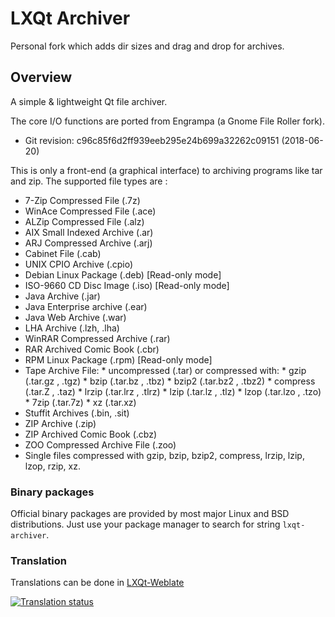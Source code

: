 # LXQt Archiver

Personal fork which adds dir sizes and drag and drop for archives.

## Overview

A simple & lightweight Qt file archiver.

The core I/O functions are ported from Engrampa (a Gnome File Roller fork).
  * Git revision: c96c85f6d2ff939eeb295e24b699a32262c09151 (2018-06-20)

This is only a front-end (a graphical interface) to archiving programs
like tar and zip. The supported file types are :
  * 7-Zip Compressed File (.7z)
  * WinAce Compressed File (.ace)
  * ALZip Compressed File (.alz)
  * AIX Small Indexed Archive  (.ar)
  * ARJ Compressed Archive (.arj)
  * Cabinet File (.cab)
  * UNIX CPIO Archive (.cpio)
  * Debian Linux Package (.deb) [Read-only mode]
  * ISO-9660 CD Disc Image (.iso) [Read-only mode]
  * Java Archive (.jar)
  * Java Enterprise archive (.ear)
  * Java Web Archive (.war)
  * LHA Archive (.lzh, .lha)
  * WinRAR Compressed Archive (.rar)
  * RAR Archived Comic Book (.cbr)
  * RPM Linux Package (.rpm) [Read-only mode]
  * Tape Archive File:
        * uncompressed (.tar)
    or compressed with:
        * gzip (.tar.gz , .tgz)
        * bzip (.tar.bz , .tbz)
        * bzip2 (.tar.bz2 , .tbz2)
        * compress (.tar.Z , .taz)
        * lrzip (.tar.lrz , .tlrz)
        * lzip (.tar.lz , .tlz)
        * lzop (.tar.lzo , .tzo)
        * 7zip (.tar.7z)
        * xz (.tar.xz)
  * Stuffit Archives (.bin, .sit)
  * ZIP Archive (.zip)
  * ZIP Archived Comic Book (.cbz)
  * ZOO Compressed Archive File (.zoo)
  * Single files compressed with gzip, bzip, bzip2, compress, lrzip, lzip,
    lzop, rzip, xz.

### Binary packages

Official binary packages are provided by most major Linux and BSD distributions. 
Just use your package manager to search for string `lxqt-archiver`.

### Translation

Translations can be done in [LXQt-Weblate](https://translate.lxqt-project.org/projects/lxqt-desktop/lxqt-archiver/)

<a href="https://translate.lxqt-project.org/projects/lxqt-desktop/lxqt-archiver/">
<img src="https://translate.lxqt-project.org/widgets/lxqt-desktop/-/lxqt-archiver/multi-auto.svg" alt="Translation status" />
</a>

